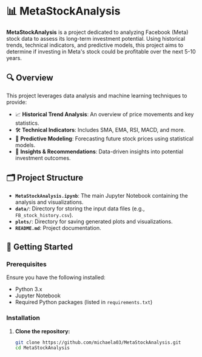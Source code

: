 # 📊 MetaStockAnalysis

**MetaStockAnalysis** is a project dedicated to analyzing Facebook (Meta) stock data to assess its long-term investment potential. Using historical trends, technical indicators, and predictive models, this project aims to determine if investing in Meta's stock could be profitable over the next 5-10 years.

## 🔍 Overview

This project leverages data analysis and machine learning techniques to provide:

- 📈 **Historical Trend Analysis**: An overview of price movements and key statistics.
- 🛠 **Technical Indicators**: Includes SMA, EMA, RSI, MACD, and more.
- 🔮 **Predictive Modeling**: Forecasting future stock prices using statistical models.
- 📝 **Insights & Recommendations**: Data-driven insights into potential investment outcomes.

## 🗂 Project Structure

- **`MetaStockAnalysis.ipynb`**: The main Jupyter Notebook containing the analysis and visualizations.
- **`data/`**: Directory for storing the input data files (e.g., `FB_stock_history.csv`).
- **`plots/`**: Directory for saving generated plots and visualizations.
- **`README.md`**: Project documentation.

## 🚀 Getting Started

### Prerequisites

Ensure you have the following installed:

- Python 3.x
- Jupyter Notebook
- Required Python packages (listed in `requirements.txt`)

### Installation

1. **Clone the repository:**

   ```bash
   git clone https://github.com/michaela03/MetaStockAnalysis.git
   cd MetaStockAnalysis
